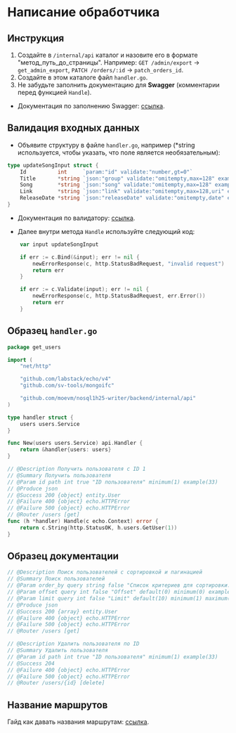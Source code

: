 # Написание обработчика
## Инструкция
1. Создайте в `/internal/api` каталог и назовите его в формате "метод_путь_до_страницы". Например: `GET /admin/export` → `get_admin_export`, `PATCH /orders/:id` → `patch_orders_id`.
2. Создайте в этом каталоге файл `handler.go`.
3. Не забудьте заполнить документацию для **Swagger** (комментарии перед функцией `Handle`).

* Документация по заполнению Swagger: [ссылка](https://github.com/swaggo/swag/blob/master/README.md).

## Валидация входных данных
* Объявите структуру в файле `handler.go`, например (*string используется, чтобы указать, что поле является необязательным):
```go
type updateSongInput struct {
	Id          int     `param:"id" validate:"number,gt=0"`
	Title       *string `json:"group" validate:"omitempty,max=128" example:"Promo for vegetables"`
	Song        *string `json:"song" validate:"omitempty,max=128" example:"Best Compilation"`
	Link        *string `json:"link" validate:"omitempty,max=128,uri" example:"https://www.youtube.com/watch?v=Xsp3_a-PMTw"`
	ReleaseDate *string `json:"releaseDate" validate:"omitempty,date" example:"2006-06-22"`
}
```

* Документация по валидатору: [ссылка](https://github.com/go-playground/validator/blob/master/README.md).

* Далее внутри метода `Handle` используйте следующий код:
```go
	var input updateSongInput

	if err := c.Bind(&input); err != nil {
		newErrorResponse(c, http.StatusBadRequest, "invalid request")
		return err
	}

	if err := c.Validate(input); err != nil {
		newErrorResponse(c, http.StatusBadRequest, err.Error())
		return err
	}
```

## Образец `handler.go`
```go
package get_users

import (
	"net/http"

	"github.com/labstack/echo/v4"
	"github.com/sv-tools/mongoifc"

	"github.com/moevm/nosql1h25-writer/backend/internal/api"
)

type handler struct {
	users users.Service
}

func New(users users.Service) api.Handler {
	return &handler{users: users}
}

// @Description Получить пользователя с ID 1
// @Summary Получить пользователя
// @Param id path int true "ID пользователя" minimum(1) example(33)
// @Produce json
// @Success 200 {object} entity.User
// @Failure 400 {object} echo.HTTPError
// @Failure 500 {object} echo.HTTPError
// @Router /users [get]
func (h *handler) Handle(c echo.Context) error {
	return c.String(http.StatusOK, h.users.GetUser(1))
}
```

## Образец документации
```go
// @Description Поиск пользователей с сортировкой и пагинацией
// @Summary Поиск пользователей
// @Param order_by query string false "Список критериев для сортировки. Если не указан порядок, то по возрастанию." example(id:asc,name:desc,created_at)
// @Param offset query int false "Offset" default(0) minimum(0) example(10)
// @Param limit query int false "Limit" default(10) minimum(1) maximum(20) example(10)
// @Produce json
// @Success 200 {array} entity.User
// @Failure 400 {object} echo.HTTPError
// @Failure 500 {object} echo.HTTPError
// @Router /users [get]
```

```go
// @Description Удалить пользователя по ID
// @Summary Удалить пользователя
// @Param id path int true "ID пользователя" minimum(1) example(33)
// @Success 204
// @Failure 400 {object} echo.HTTPError
// @Failure 500 {object} echo.HTTPError
// @Router /users/{id} [delete]
```

## Название маршрутов
Гайд как давать названия маршрутам: [ссылка](https://restfulapi.net/resource-naming/).
